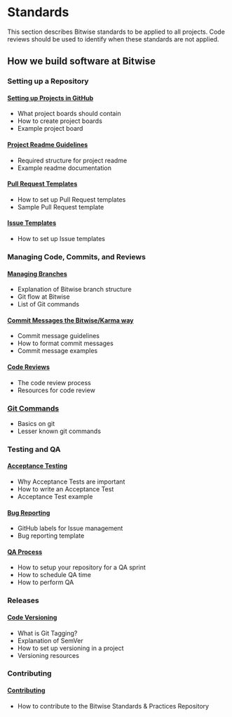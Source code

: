 # Standards

This section describes Bitwise standards to be applied to all projects. Code reviews should be used to identify when these standards are not applied.

## How we build software at Bitwise

### Setting up a Repository

#### [Setting up Projects in GitHub](project-setup.md)

- What project boards should contain
- How to create project boards
- Example project board

#### [Project Readme Guidelines](readme-guidelines.md)

- Required structure for project readme
- Example readme documentation

#### [Pull Request Templates](pull-request-template.md)

- How to set up Pull Request templates
- Sample Pull Request template

#### [Issue Templates](issue-template.md)

- How to set up Issue templates

### Managing Code, Commits, and Reviews

#### [Managing Branches](branching.md)

- Explanation of Bitwise branch structure
- Git flow at Bitwise
- List of Git commands

#### [Commit Messages the Bitwise/Karma way](commits.md)

- Commit message guidelines
- How to format commit messages
- Commit message examples

#### [Code Reviews](code-reviews.md)

- The code review process
- Resources for code review

### [Git Commands](git-commands.md)

- Basics on git
- Lesser known git commands

### Testing and QA

#### [Acceptance Testing](acceptance-testing.md)

- Why Acceptance Tests are important
- How to write an Acceptance Test
- Acceptance Test example

#### [Bug Reporting](bug-reporting.md)

- GitHub labels for Issue management
- Bug reporting template

#### [QA Process](qa-process.md)

- How to setup your repository for a QA sprint
- How to schedule QA time
- How to perform QA

### Releases

#### [Code Versioning](code-versioning.md)

- What is Git Tagging?
- Explanation of SemVer
- How to set up versioning in a project
- Versioning resources

### Contributing

#### [Contributing](contributing.md)

- How to contribute to the Bitwise Standards & Practices Repository
